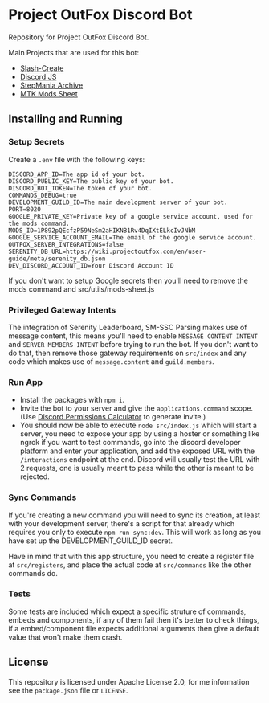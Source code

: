 # Project OutFox Discord Bot

Repository for Project OutFox Discord Bot.

Main Projects that are used for this bot:

- [Slash-Create](https://github.com/Snazzah/slash-create)
- [Discord.JS](https://discord.js.org/#/)
- [StepMania Archive](https://josevarela.net/SMArchive/)
- [MTK Mods Sheet](https://docs.google.com/spreadsheets/d/1P892pQEcfzP59NeSm2aHIKNB1Rv4DqIXtELkcIvJNbM/edit?usp=sharing)

## Installing and Running

### Setup Secrets

Create a `.env` file with the following keys:

```.env
DISCORD_APP_ID=The app id of your bot.
DISCORD_PUBLIC_KEY=The public key of your bot.
DISCORD_BOT_TOKEN=The token of your bot.
COMMANDS_DEBUG=true
DEVELOPMENT_GUILD_ID=The main development server of your bot.
PORT=8020
GOOGLE_PRIVATE_KEY=Private key of a google service account, used for the mods command.
MODS_ID=1P892pQEcfzP59NeSm2aHIKNB1Rv4DqIXtELkcIvJNbM
GOOGLE_SERVICE_ACCOUNT_EMAIL=The email of the google service account.
OUTFOX_SERVER_INTEGRATIONS=false
SERENITY_DB_URL=https://wiki.projectoutfox.com/en/user-guide/meta/serenity_db.json
DEV_DISCORD_ACCOUNT_ID=Your Discord Account ID
```

If you don't want to setup Google secrets then you'll need to remove the mods command and src/utils/mods-sheet.js

### Privileged Gateway Intents

The integration of Serenity Leaderboard, SM-SSC Parsing makes use of message content, this means you'll need to enable `MESSAGE CONTENT INTENT` and `SERVER MEMBERS INTENT` before trying to run the bot. If you don't want to do that, then remove those gateway requirements on `src/index` and any code which makes use of `message.content` and `guild.members`.

### Run App

- Install the packages with `npm i`.
- Invite the bot to your server and give the `applications.command` scope. (Use [Discord Permissions Calculator](https://discordapi.com/permissions.html) to generate invite.)
- You should now be able to execute `node src/index.js` which will start a server, you need to expose your app by using a hoster or something like ngrok if you want to test commands, go into the discord developer platform and enter your application, and add the exposed URL with the `/interactions` endpoint at the end. Discord will usually test the URL with 2 requests, one is usually meant to pass while the other is meant to be rejected.

### Sync Commands

If you're creating a new command you will need to sync its creation, at least with your development server, there's a script for that already which requires you only to execute `npm run sync:dev`. This will work as long as you have set up the DEVELOPMENT_GUILD_ID secret.

Have in mind that with this app structure, you need to create a register file at `src/registers`, and place the actual code at `src/commands` like the other commands do.

### Tests

Some tests are included which expect a specific struture of commands, embeds and components, if any of them fail then it's better to check things, if a embed/component file expects additional arguments then give a default value that won't make them crash.

## License

This repository is licensed under Apache License 2.0, for me information see the `package.json` file or `LICENSE`.